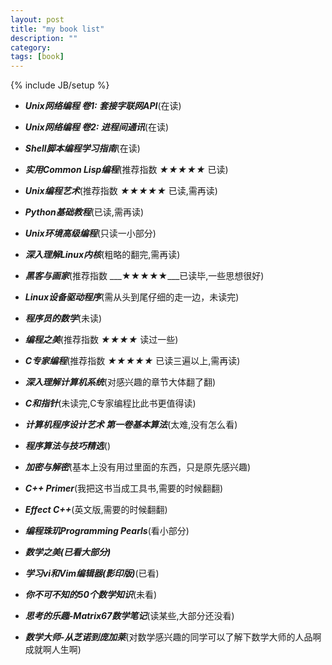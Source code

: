 ```yaml
---
layout: post
title: "my book list"
description: ""
category: 
tags: [book]
---
```

{% include JB/setup %}

+ ___Unix网络编程 卷1: 套接字联网API___(在读)

+ ___Unix网络编程 卷2: 进程间通讯___(在读)

+ ___Shell脚本编程学习指南___(在读)

+ ___实用Common Lisp编程___(推荐指数 ___★★★★★___ 已读)

+ ___Unix编程艺术___(推荐指数 ___★★★★★___ 已读,需再读)

+ ___Python基础教程___(已读,需再读)

+ ___Unix环境高级编程___(只读一小部分)

+ ___深入理解Linux内核___(粗略的翻完,需再读)

+ ___黑客与画家___(推荐指数 ___★★★★★___已读毕,一些思想很好)

+ ___Linux设备驱动程序___(需从头到尾仔细的走一边，未读完)

+ ___程序员的数学___(未读)

+ ___编程之美___(推荐指数 ___★★★★___ 读过一些)

+ ___C专家编程___(推荐指数 ___★★★★★___ 已读三遍以上,需再读)

+ ___深入理解计算机系统___(对感兴趣的章节大体翻了翻)

+ ___C和指针___(未读完,C专家编程比此书更值得读)

+ ___计算机程序设计艺术 第一卷基本算法___(太难,没有怎么看)

+ ___程序算法与技巧精选___()

+ ___加密与解密___(基本上没有用过里面的东西，只是原先感兴趣)

+ ___C++ Primer___(我把这书当成工具书,需要的时候翻翻)

+ ___Effect C++___(英文版,需要的时候翻翻)

+ ___编程珠玑Programming Pearls___(看小部分)

+ ___数学之美(已看大部分)___

+ ___学习vi和Vim编辑器(影印版)___(已看)

+ ___你不可不知的50个数学知识___(未看)

+ ___思考的乐趣-Matrix67数学笔记___(读某些,大部分还没看)

+ ___数学大师-从芝诺到庞加莱___(对数学感兴趣的同学可以了解下数学大师的人品啊成就啊人生啊)

